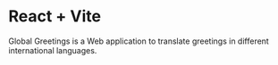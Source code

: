 # React + Vite

Global Greetings is a Web application to translate greetings in different international languages.

